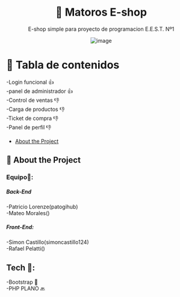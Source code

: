 <div align='center'>
<h1>🧉 Matoros E-shop </h1>
<p>E-shop simple para proyecto de programacion  E.E.S.T. Nº1</p>

![image](https://github.com/simoncastillo124/simoncastillo124.github.io/assets/138686241/90b9106e-92c2-4208-a681-38421b507cfc)

</div>


# :notebook_with_decorative_cover: Tabla de contenidos
-Login funcional 👍 <br>
-panel de administrador 👍<br>
-Control de ventas 👎<br>
-Carga de productos 👎<br>
-Ticket de compra 👎<br>
-Panel de perfil 👎<br>

- [About the Project](#star2-about-the-project)

## :star2: About the Project
### Equipo🧔:
  ##### Back-End
   -Patricio Lorenze(patogihub)<br>
   -Mateo Morales()
  ##### Front-End:
  -Simon Castillo(simoncastillo124) <br>
  -Rafael Pelatti()
## Tech 🔧:
  -Bootstrap 🎨<br>
  -PHP PLANO 🔙
